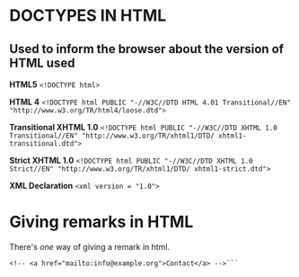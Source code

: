 # DOCTYPES IN HTML
## Used to inform the browser about the version of HTML used

__HTML5__
```<!DOCTYPE html>```

__HTML 4__
```<!DOCTYPE html PUBLIC "-//W3C//DTD HTML 4.01 Transitional//EN" "http://www.w3.org/TR/html4/loose.dtd">```

__Transitional XHTML 1.0__
```<!DOCTYPE html PUBLIC "-//W3C//DTD XHTML 1.0 Transitional//EN" "http://www.w3.org/TR/xhtml1/DTD/ xhtml1-transitional.dtd">```

__Strict XHTML 1.0__
```<!DOCTYPE html PUBLIC "-//W3C//DTD XHTML 1.0 Strict//EN" "http://www.w3.org/TR/xhtml1/DTD/ xhtml1-strict.dtd">```

__XML Declaration__
```<xml version = "1.0">```

# Giving remarks in HTML
There's _one_ way of giving a remark in html. 
```<!-- start of introduction -->
<!-- <a href="mailto:info@example.org">Contact</a> -->```
